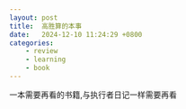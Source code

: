 ```yaml
---
layout: post
title:  高胜算的本事
date:   2024-12-10 11:24:29 +0800
categories: 
    - review
    - learning
    - book
---
```


一本需要再看的书籍,与执行者日记一样需要再看